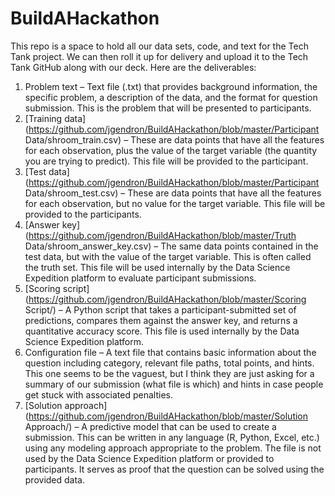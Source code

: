 # BuildAHackathon
This repo is a space to hold all our data sets, code, and text for the Tech Tank project. We can then roll it up for delivery and upload it to the Tech Tank GitHub along with our deck. Here are the deliverables:

1. Problem text – Text file (.txt) that provides background information, the specific problem, a description of the data, and the format for question submission. This is the problem that will be presented to participants.
2. [Training data](https://github.com/jgendron/BuildAHackathon/blob/master/Participant Data/shroom_train.csv) – These are data points that have all the features for each observation, plus the value of the target variable (the quantity you are trying to predict). This file will be provided to the participant.
3. [Test data](https://github.com/jgendron/BuildAHackathon/blob/master/Participant Data/shroom_test.csv) – These are data points that have all the features for each observation, but no value for the target variable. This file will be provided to the participants.
4. [Answer key](https://github.com/jgendron/BuildAHackathon/blob/master/Truth Data/shroom_answer_key.csv) – The same data points contained in the test data, but with the value of the target variable. This is often called the truth set. This file will be used internally by the Data Science Expedition platform to evaluate participant submissions.
5. [Scoring script](https://github.com/jgendron/BuildAHackathon/blob/master/Scoring Script/) – A Python script that takes a participant-submitted set of predictions, compares them against the answer key, and returns a quantitative accuracy score. This file is used internally by the Data Science Expedition platform.
6. Configuration file – A text file that contains basic information about the question including category, relevant file paths, total points, and hints. This one seems to be the vaguest, but I think they are just asking for a summary of our submission (what file is which) and hints in case people get stuck with associated penalties.
7. [Solution approach](https://github.com/jgendron/BuildAHackathon/blob/master/Solution Approach/) – A predictive model that can be used to create a submission. This can be written in any language (R, Python, Excel, etc.) using any modeling approach appropriate to the problem. The file is not used by the Data Science Expedition platform or provided to participants. It serves as proof that the question can be solved using the provided data.

